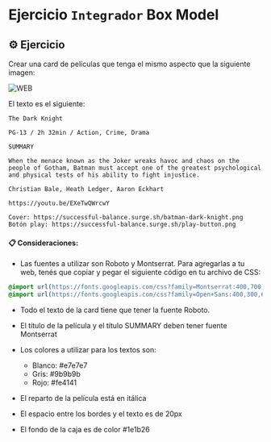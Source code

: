 # Ejercicio `Integrador` Box Model

## ⚙️ Ejercicio

Crear una card de películas que tenga el mismo aspecto que la siguiente imagen:

![WEB](https://successful-balance.surge.sh/maqueta.png)

El texto es el siguiente:

```
The Dark Knight

PG-13 / 2h 32min / Action, Crime, Drama

SUMMARY

When the menace known as the Joker wreaks havoc and chaos on the people of Gotham, Batman must accept one of the greatest psychological and physical tests of his ability to fight injustice.

Christian Bale, Heath Ledger, Aaron Eckhart

https://youtu.be/EXeTwQWrcwY

Cover: https://successful-balance.surge.sh/batman-dark-knight.png
Botón play: https://successful-balance.surge.sh/play-button.png
```

#### 📋 Consideraciones:

- Las fuentes a utilizar son Roboto y Montserrat. Para agregarlas a tu web, tenés que copiar y pegar el siguiente código en tu archivo de CSS:

```css
@import url(https://fonts.googleapis.com/css?family=Montserrat:400,700);
@import url(https://fonts.googleapis.com/css?family=Open+Sans:400,300,600,700,800,300italic,400italic,600italic,700italic,800italic);
```

- Todo el texto de la card tiene que tener la fuente Roboto.

- El título de la película y el título SUMMARY deben tener fuente Montserrat

- Los colores a utilizar para los textos son:
    - Blanco: #e7e7e7
    - Gris: #9b9b9b
    - Rojo: #fe4141

- El reparto de la película está en itálica

- El espacio entre los bordes y el texto es de 20px

- El fondo de la caja es de color #1e1b26
